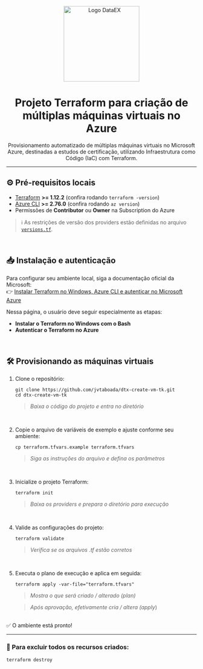 <p align="center">
  <img src="https://www.dataex.com.br/wp-content/uploads/2023/04/DataEX-Logo.svg" alt="Logo DataEX" width="200"/>
</p>

<h1 align="center">Projeto Terraform para criação de múltiplas máquinas virtuais no Azure</h1>

<p align="center">
  Provisionamento automatizado de múltiplas máquinas virtuais no Microsoft Azure, destinadas a estudos de certificação, utilizando Infraestrutura como Código (IaC) com Terraform.
</p>

---
 

## ⚙️ Pré-requisitos locais

- [Terraform](https://developer.hashicorp.com/terraform/tutorials/azure-get-started/install-cli) **>= 1.12.2** (confira rodando `terraform -version`)  
- [Azure CLI](https://learn.microsoft.com/cli/azure/install-azure-cli) **>= 2.76.0** (confira rodando `az version`)  
- Permissões de **Contributor** ou **Owner** na Subscription do Azure  

> ℹ️ As restrições de versão dos providers estão definidas no arquivo [`versions.tf`](./versions.tf).

<br>

## 📥 Instalação e autenticação

Para configurar seu ambiente local, siga a documentação oficial da Microsoft:  
👉 [Instalar Terraform no Windows, Azure CLI e autenticar no Microsoft Azure](https://learn.microsoft.com/pt-br/azure/developer/terraform/get-started-windows-bash)  

Nessa página, o usuário deve seguir especialmente as etapas:  
- **Instalar o Terraform no Windows com o Bash**  
- **Autenticar o Terraform no Azure**  

<br>

## 🛠️ Provisionando as máquinas virtuais

1. Clone o repositório:
   ```pwsh
   git clone https://github.com/jvtaboada/dtx-create-vm-tk.git
   cd dtx-create-vm-tk
   ```
   >*Baixa o código do projeto e entra no diretório*
    
<br>

2. Copie o arquivo de variáveis de exemplo e ajuste conforme seu ambiente:
    ```pwsh
    cp terraform.tfvars.example terraform.tfvars
    ```
    >*Siga as instruções do arquivo e defina os parâmetros*

<br>

3. Inicialize o projeto Terraform:
    ```pwsh
    terraform init
    ```
    >*Baixa os providers e prepara o diretório para execução*

<br>

4. Valide as configurações do projeto:
    ```pwsh
    terraform validate
    ```
    >*Verifica se os arquivos .tf estão corretos*

<br>

5. Executa o plano de execução e aplica em seguida:
    ```pwsh
    terraform apply -var-file="terraform.tfvars"
    ```
    > *Mostra o que será criado / alterado (plan)*
    
    > *Após aprovação, efetivamente cria / altera (apply*)


<br>
✅ O ambiente está pronto!

<br>

---


### 🧹 Para excluir todos os recursos criados:
    
   ```pwsh
   terraform destroy
   ```